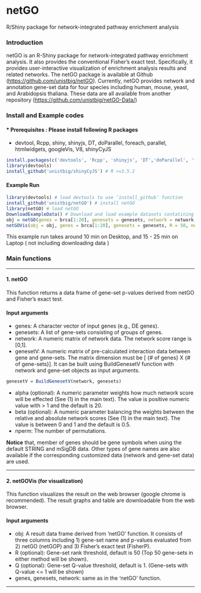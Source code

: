 # netGO
R/Shiny package for network-integrated pathway enrichment analysis

### Introduction
netGO is an R-Shiny package for network-integrated pathway enrichment analysis. It also provides the conventional Fisher’s exact test. Specifically, it provides user-interactive visualization of enrichment analysis results and related networks. The netGO package is available at Github (https://github.com/unistbig/netGO). Currently, netGO provides network and annotation gene-set data for four species including human, mouse, yeast, and Arabidopsis thaliana. These data are all available from another repository (https://github.com/unistbig/netGO-Data/)

### Install and Example codes
#### * Prerequisites : Please install following R packages
- devtool, Rcpp, shiny, shinyjs, DT, doParallel, foreach, parallel, htmlwidgets, googleVis, V8, shinyCyJS

```r
install.packages(c('devtools', 'Rcpp', 'shinyjs', 'DT','doParallel', 'foreach', 'parallel', 'htmlwidgets', 'googleVis', 'V8'))
library(devtools)
install_github('unistbig/shinyCyJS') # R >=3.5.2
```

#### Example Run

```r
library(devtools) # load devtools to use ‘install_github’ function
install_github('unistbig/netGO') # install netGO
library(netGO) # load netGO
DownloadExampleData() # Download and load example datasets contatining brca, genesets, PPI and genesetV
obj = netGO(genes = brca[1:20], genesets = genesets, network = network, genesetV = genesetV) # run netGO
netGOVis(obj = obj, genes = brca[1:20], genesets = genesets, R = 50, network = network) # Visualize the result

```

This example run takes around 10 min on Desktop, and 15 - 25 min on Laptop 
( not including downloading data )

### Main functions

<hr>

#### 1. netGO
This function returns a data frame of gene-set p-values derived from netGO and Fisher’s exact test.
#### Input arguments

-	genes: A character vector of input genes (e.g., DE genes). <br>
-	genesets: A list of gene-sets consisting of groups of genes.<br>
-	network: A numeric matrix of network data. The network score range is [0,1].<br>
-	genesetV: A numeric matrix of pre-calculated interaction data between gene and gene-sets. The matrix dimension must be [ {# of genes} X {# of gene-sets}]. It can be built using BuildGenesetV function with network and gene-set objects as input arguments.

```r
genesetV = BuildGenesetV(network, genesets)
```
-	alpha (optional): A numeric parameter weights how much network score will be effected (See (1) in the
main text). The value is positive numeric value with > 1 and the default is 20.<br>
- beta (optional): A numeric parameter balancing the weights between the relative and absolute network
scores (See (1) in the main text). The value is between 0 and 1 and the default is 0.5.<br>
-	nperm: The number of permutations.<br>

**Notice** that, member of genes should be gene symbols when using the default STRING and mSigDB data. Other types of gene names are also available if the corresponding customized data (network and gene-set data) are used.
<hr>

#### 2. netGOVis (for visualization)
This function visualizes the result on the web browser (google chrome is recommended). The result graphs and table are downloadable from the web browser.<br>

#### Input arguments

-	obj: A result data frame derived from ‘netGO’ function. It consists of three columns including 1) gene-set name and p-values evaluated from 2) netGO (netGOP) and 3) Fisher’s exact test (FisherP).<br>
-	R (optional): Gene-set rank threshold, default is 50 (Top 50 gene-sets in either method will be shown).<br>
-	Q (optional): Gene-set Q-value threshold, default is 1. (Gene-sets with Q-value <= 1 will be shown)<br>
-	genes, genesets, network: same as in the ‘netGO’ function.<br>
<hr>

